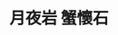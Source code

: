 ---
title: "月夜岩 蟹懷石"
description: "月夜岩 蟹懷石"
layout: shop
keywords:
  - 美食競賽
  - 台灣美食
  - 美食精選
datePublished: "2025-06-30"
dateModified: "2025-07-03"
city: "台北市"
district: "中山區"
address: "台北市中山區雙城街25巷9號1樓"
phone: "0225859221"
geo: "25.066281537588416, 121.52497056486794"
google_map: "https://maps.app.goo.gl/TCfbegMbxJroGo39A"
footinder: "https://footinder.com.tw/%e5%8f%b0%e5%8c%97%e5%b8%82%e4%b8%ad%e5%b1%b1%e5%8d%80/46905/"
official: "https://tsukiyoiwa.com/"
award:
  - name: "500盤"
    year: "2024"
    entries:
      - dishes:
          - "主鮮帝王蟹腳壽司"

---